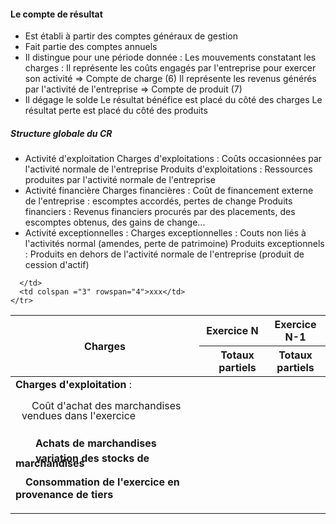 #### Le compte de résultat
- Est établi à partir des comptes généraux de gestion
- Fait partie des comptes annuels
- Il distingue pour une période donnée :
	Les mouvements constatant les charges : Il représente les coûts engagés par l'entreprise pour exercer son activité => Compte de charge (6)
	Il représente les revenus générés par l'activité de l'entreprise => Compte de produit (7)
- Il dégage le solde
	Le résultat bénéfice est placé du côté des charges
	Le résultat perte est placé du côté des produits
	
##### Structure globale du CR
- Activité d'exploitation
	Charges d'exploitations : Coûts occasionnées par l'activité normale de l'entreprise
	Produits d'exploitations : Ressources produites par l'activité normale de l'entreprise
- Activité financière 
	Charges financières : Coût de financement externe de l'entreprise : escomptes accordés, pertes de change
	Produits financiers : Revenus financiers procurés par des placements, des escomptes obtenus, des gains de change...
- Activité exceptionnelles :
	Charges exceptionnelles : Couts non liés à l'activités normal (amendes, perte de patrimoine)
	Produits exceptionnels : Produits en dehors de l'activité normale de l'entreprise (produit de cession d'actif)
<table>
  <thead> <tr> <th rowspan="2">Charges</th> <th colspan="2">Exercice N</th> <th colspan="1">Exercice N-1</th> </tr> <tr> <th></th> <th>Totaux partiels</th> <th>Totaux partiels</th> </tr> </thead> <tbody> <tr> <td rowspan="4"><strong> Charges d'exploitation </strong> : <br> 
  <p style="margin-left: 10px; text-indent: 1em; line-height: 1;">Coût d'achat des marchandises vendues dans l'exercice<span style="visibility: hidden;">aze aze aze aze aze aze aze aze aze</span> </p>
  <b> <p style="text-indent: 2em;line-height: 0.5;"> Achats de marchandises <br> 
  <p style="text-indent: 2em;line-height: 0.5;"> variation des stocks de marchandises <br> 
  <p style="text-indent: 1em;"> Consommation de l'exercice en provenance de tiers </td>

      </td>
      <td colspan ="3" rowspan="4">xxx</td>
    </tr>
  </tbody>
</table>
